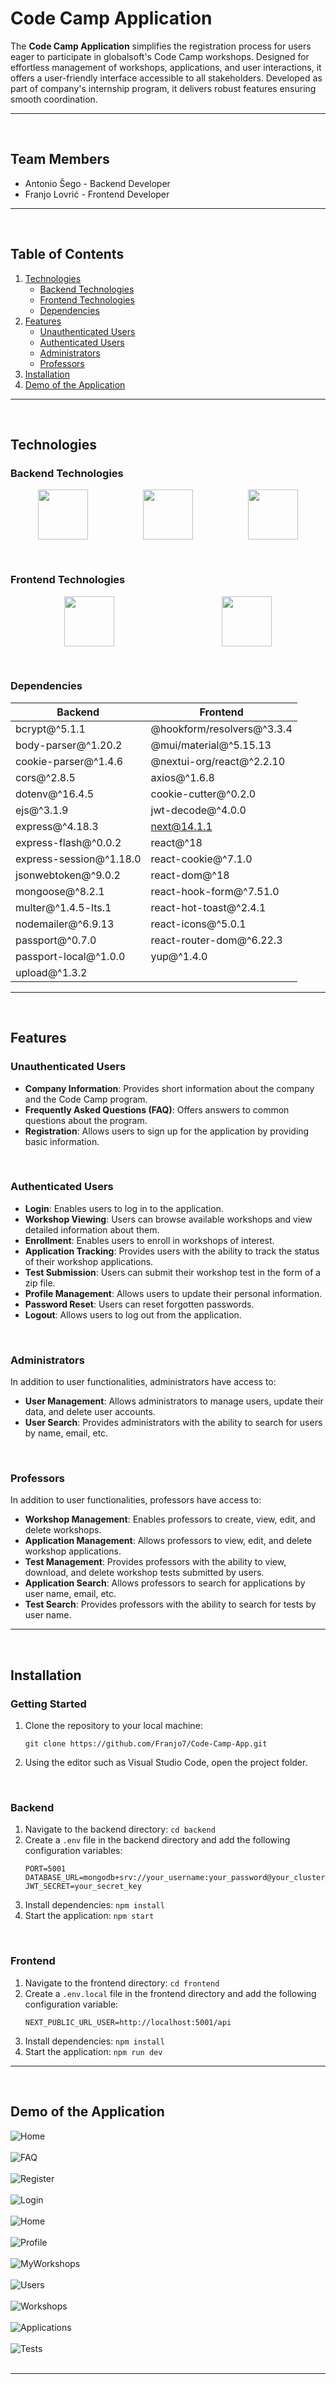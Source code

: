 # Code Camp Application

The **Code Camp Application** simplifies the registration process for users eager to participate in globalsoft's Code Camp workshops. Designed for effortless management of workshops, applications, and user interactions, it offers a user-friendly interface accessible to all stakeholders. Developed as part of company's internship program, it delivers robust features ensuring smooth coordination.

---

&nbsp;

## Team Members

- Antonio Šego - Backend Developer
- Franjo Lovrić - Frontend Developer

---

&nbsp;

## Table of Contents

1. [Technologies](#technologies)
   - [Backend Technologies](#backend-technologies)
   - [Frontend Technologies](#frontend-technologies)
   - [Dependencies](#dependencies)
2. [Features](#features)
   - [Unauthenticated Users](#unauthenticated-users)
   - [Authenticated Users](#authenticated-users)
   - [Administrators](#administrators)
   - [Professors](#professors)
3. [Installation](#installation)
4. [Demo of the Application](#demo-of-the-application)

---

&nbsp;

## Technologies

### Backend Technologies

<div style="display: flex; justify-content: space-around;">
  <a href="https://nodejs.org/"><img src="https://upload.wikimedia.org/wikipedia/commons/thumb/d/d9/Node.js_logo.svg/200px-Node.js_logo.svg.png" style="width: auto; height: 80px;"></a>
  <a href="https://expressjs.com/"><img src="https://upload.wikimedia.org/wikipedia/commons/6/64/Expressjs.png" style="width: auto; height: 80px;"></a>
  <a href="https://www.mongodb.com/"><img src="https://webassets.mongodb.com/_com_assets/cms/mongodb_logo1-76twgcu2dm.png" style="width: auto; height: 80px;"></a>
</div>  

&nbsp;

### Frontend Technologies

<div style="display: flex; justify-content: space-around;">
  <a href="https://nextjs.org/"><img src="https://assets.vercel.com/image/upload/v1607554385/repositories/next-js/next-logo.png" style="width: auto; height: 80px;"></a>
  <a href="https://tailwindcss.com/"><img src="https://refactoringui.nyc3.digitaloceanspaces.com/tailwind-logo.svg" style="width: auto; height: 80px;"></a>
</div>

&nbsp;

### Dependencies

| Backend                 | Frontend                   |
|-------------------------|----------------------------|
| bcrypt@^5.1.1           | @hookform/resolvers@^3.3.4 |
| body-parser@^1.20.2     | @mui/material@^5.15.13     |
| cookie-parser@^1.4.6    | @nextui-org/react@^2.2.10  |
| cors@^2.8.5             | axios@^1.6.8               |
| dotenv@^16.4.5          | cookie-cutter@^0.2.0       |
| ejs@^3.1.9              | jwt-decode@^4.0.0          |
| express@^4.18.3         | next@14.1.1                |
| express-flash@^0.0.2    | react@^18                  |
| express-session@^1.18.0 | react-cookie@^7.1.0        |
| jsonwebtoken@^9.0.2     | react-dom@^18              |
| mongoose@^8.2.1         | react-hook-form@^7.51.0    |
| multer@^1.4.5-lts.1     | react-hot-toast@^2.4.1     |
| nodemailer@^6.9.13      | react-icons@^5.0.1         |
| passport@^0.7.0         | react-router-dom@^6.22.3   |
| passport-local@^1.0.0   | yup@^1.4.0                 |
| upload@^1.3.2           |                            |

---

&nbsp;

## Features

### Unauthenticated Users

- **Company Information**: Provides short information about the company and the Code Camp program.
- **Frequently Asked Questions (FAQ)**: Offers answers to common questions about the program.
- **Registration**: Allows users to sign up for the application by providing basic information.

&nbsp;

### Authenticated Users

- **Login**: Enables users to log in to the application.
- **Workshop Viewing**: Users can browse available workshops and view detailed information about them.
- **Enrollment**: Enables users to enroll in workshops of interest.
- **Application Tracking**: Provides users with the ability to track the status of their workshop applications.
- **Test Submission**: Users can submit their workshop test in the form of a zip file.
- **Profile Management**: Allows users to update their personal information.
- **Password Reset**: Users can reset forgotten passwords.
- **Logout**: Allows users to log out from the application.

&nbsp;

### Administrators

In addition to user functionalities, administrators have access to:
- **User Management**: Allows administrators to manage users, update their data, and delete user accounts.
- **User Search**: Provides administrators with the ability to search for users by name, email, etc.

&nbsp;

### Professors

In addition to user functionalities, professors have access to:
- **Workshop Management**: Enables professors to create, view, edit, and delete workshops.
- **Application Management**: Allows professors to view, edit, and delete workshop applications.
- **Test Management**: Provides professors with the ability to view, download, and delete workshop tests submitted by users.
- **Application Search**: Allows professors to search for applications by user name, email, etc.
- **Test Search**: Provides professors with the ability to search for tests by user name.

---

&nbsp;

## Installation

### Getting Started

1. Clone the repository to your local machine: 
    ```
    git clone https://github.com/Franjo7/Code-Camp-App.git
    ```
2. Using the editor such as Visual Studio Code, open the project folder.

&nbsp;

### Backend

1. Navigate to the backend directory: `cd backend`
2. Create a `.env` file in the backend directory and add the following configuration variables:
   ```
   PORT=5001
   DATABASE_URL=mongodb+srv://your_username:your_password@your_cluster_url/your_database
   JWT_SECRET=your_secret_key
   ```
3. Install dependencies: `npm install`
4. Start the application: `npm start`

&nbsp;

### Frontend

1. Navigate to the frontend directory: `cd frontend`
2. Create a `.env.local` file in the frontend directory and add the following configuration variable:
   ```
   NEXT_PUBLIC_URL_USER=http://localhost:5001/api
   ```
3. Install dependencies: `npm install`
4. Start the application: `npm run dev`

---

&nbsp;

## Demo of the Application

![Home](/frontend/public/Images/1-Home.png)<br><br>
![FAQ](/frontend/public/Images/2-FAQ.png)<br><br>
![Register](/frontend/public/Images/3-Register.png)<br><br>
![Login](/frontend/public/Images/4-Login.png)<br><br>
![Home](/frontend/public/Images/5-Home.png)<br><br>
![Profile](/frontend/public/Images/6-Profile.png)<br><br>
![MyWorkshops](/frontend/public/Images/7-MyWorkshops.png)<br><br>
![Users](/frontend/public/Images/8-Users.png)<br><br>
![Workshops](/frontend/public/Images/9-Workshops.png)<br><br>
![Applications](/frontend/public/Images/10-Applications.png)<br><br>
![Tests](/frontend/public/Images/11-Tests.png)<br><br>

---

&nbsp;